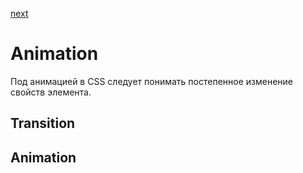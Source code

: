 <a href="02.md">next</a>

<h1>Animation</h1>

<div>
Под анимацией в CSS следует понимать постепенное изменение свойств элемента.
</div>

<div>
<h2>
Transition
</h2>

<div>
</div>
</div>

<div>
<h2>
Animation
</h2>

<div>
</div>
</div>

